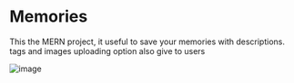 # Memories
This the MERN project, it useful to save your memories with descriptions. tags and images uploading option also give to users


![image](https://github.com/RavinduISHA/Memories/assets/74870496/5f8410f3-0792-4c37-be28-aef3b8d4b79c)

